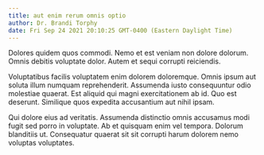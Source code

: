 ```yaml
---
title: aut enim rerum omnis optio
author: Dr. Brandi Torphy
date: Fri Sep 24 2021 20:10:25 GMT-0400 (Eastern Daylight Time)
---
```

Dolores quidem quos commodi. Nemo et est veniam non dolore dolorum. Omnis debitis voluptate dolor. Autem et sequi corrupti reiciendis.

 Voluptatibus facilis voluptatem enim dolorem doloremque. Omnis ipsum aut soluta illum numquam reprehenderit. Assumenda iusto consequuntur odio molestiae quaerat. Est aliquid qui magni exercitationem ab id. Quo est deserunt. Similique quos expedita accusantium aut nihil ipsam.

 Qui dolore eius ad veritatis. Assumenda distinctio omnis accusamus modi fugit sed porro in voluptate. Ab et quisquam enim vel tempora. Dolorum blanditiis ut. Consequatur quaerat sit sit corrupti harum dolorem nemo voluptas voluptates.